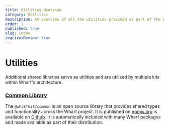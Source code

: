```yaml
---
title: Utilities Overview
category: Utilities
description: An overview of all the utilities provided as part of the Wharf SDK product suite.
order: 1
published: true
slug: index
requiresReview: true
---
```


# Utilities

Additional shared libraries serve as utilities and are utilized by multiple kits within Wharf's architecture.

### [Common Library](/docs/utilities/common-library)

The `@wharfkit/common` is an open source library that provides shared types and functionality across the Wharf project. It is published on [npmjs.org](https://npmjs.com/package/@wharfkit/common) is available on [Github](https://github.com/wharfkit/common/). It is automatically included with many Wharf packages and made available as part of their distribution.
